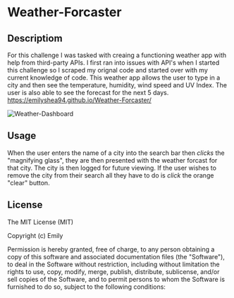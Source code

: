 # Weather-Forcaster


## Descriptiom 
For this challenge I was tasked with creaing a functioning weather app with help from third-party APIs.
I first ran into issues with API's when I started this challenge so I scraped my orignal code and started over with my current knowledge of code.
This weather app allows the user to type in a city and then see the temperature, humidity, wind speed and UV Index.
The user is also able to see the forecast for the next 5 days.
https://emilyshea94.github.io/Weather-Forcaster/

![Weather-Dashboard](https://github.com/emilyshea94/Weather-Forcaster/assets/144382382/e6625cc3-11a0-490f-92e6-580383bcd69a)




## Usage
When the user enters the name of a city into the search bar then *clicks* the "magnifying glass", they are then presented with the weather forcast for that city.
The city is then logged for future viewing.
If the user wishes to remove the city from their search all they have to do is *click* the orange "clear" button. 


## License
The MIT License (MIT)

Copyright (c) Emily

Permission is hereby granted, free of charge, to any person obtaining a copy of this software and associated documentation files (the "Software"), to deal in the Software without restriction, including without limitation the rights to use, copy, modify, merge, publish, distribute, sublicense, and/or sell copies of the Software, and to permit persons to whom the Software is furnished to do so, subject to the following conditions:


